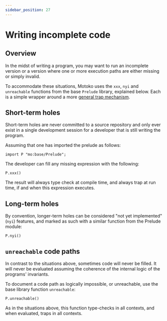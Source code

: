 ```yaml
---
sidebar_position: 27
---
```

# Writing incomplete code

## Overview

In the midst of writing a program, you may want to run an incomplete version or a version where one or more execution paths are either missing or simply invalid.

To accommodate these situations, Motoko uses the `xxx`, `nyi` and `unreachable` functions from the base `Prelude` library, explained below. Each is a simple wrapper around a more [general trap mechanism](traps.md).

## Short-term holes

Short-term holes are never committed to a source repository and only ever exist in a single development session for a developer that is still writing the program.

Assuming that one has imported the prelude as follows:

``` motoko name=prelude
import P "mo:base/Prelude";
```

The developer can fill any missing expression with the following:

``` motoko include=prelude
P.xxx()
```

The result will always type check at compile time, and always trap at run time, if and when this expression executes.

## Long-term holes

By convention, longer-term holes can be considered "not yet implemented" (`nyi`) features, and marked as such with a similar function from the Prelude module:

``` motoko include=prelude
P.nyi()
```

## `unreachable` code paths

In contrast to the situations above, sometimes code will never be filled. It will never be evaluated assuming the coherence of the internal logic of the programs' invariants.

To document a code path as logically impossible, or unreachable, use the base library function `unreachable`:

``` motoko include=prelude
P.unreachable()
```

As in the situations above, this function type-checks in all contexts, and when evaluated, traps in all contexts.